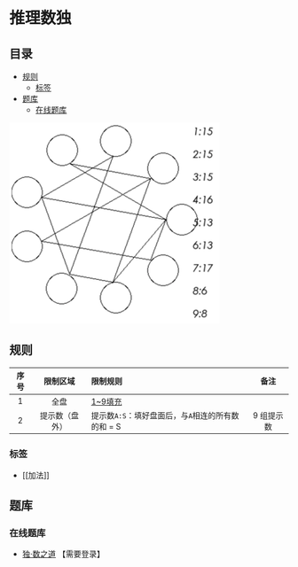 # 推理数独
<!-- START doctoc generated TOC please keep comment here to allow auto update -->
<!-- DON'T EDIT THIS SECTION, INSTEAD RE-RUN doctoc TO UPDATE -->
## 目录

- [规则](#%E8%A7%84%E5%88%99)
  - [标签](#%E6%A0%87%E7%AD%BE)
- [题库](#%E9%A2%98%E5%BA%93)
  - [在线题库](#%E5%9C%A8%E7%BA%BF%E9%A2%98%E5%BA%93)

<!-- END doctoc generated TOC please keep comment here to allow auto update -->

![题](../../images/sudoku/推理数独.png)

## 规则

| 序号  |  限制区域   | 限制规则                            |   备注   |
|:---:|:-------:|:--------------------------------|:------:|
|  1  |   全盘    | [1~9填充]                         |        |
|  2  | 提示数（盘外） | 提示数`A:S`：填好盘面后，与`A`相连的所有数的和 = S | 9 组提示数 |

### 标签

- [[加法]]

## 题库

### 在线题库

- [独·数之道](http://www.sudokufans.org.cn/lx/tl.index.php) 【需要登录】

[1~9填充]: ../../rules.md#1to9填充
